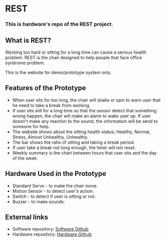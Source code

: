 # REST

### This is hardware's repo of the REST project.

## What is REST?

Working too hard or sitting for a long time can cause a serious health problem.
REST is the chair designed to help people that face office syndrome problem.

This is the website for demo/prototype system only.

## Features of the Prototype

- When user sits for too long, the chair will shake or spin to warn user that he need to take a break from working.
- If user sits still for a long time so that the sensor detect that something wrong happen, the chair will make an alarm to wake user up. If user doesn't make any reaction to the sound, the information will be send to someone for help.
- The website shows about the sitting health status; Healthy, Normal, Stress, Almost Unhealthy, Unhealthy.
- The bar shows the ratio of sitting and taking a break period.
- If user take a break not long enough, the timer will not reset.
- Weekly summary is the chart between hours that user sits and the day of the week.

## Hardware Used in the Prototype
- Standard Servo - to make the chair move.
- Motion Sensor - to detect user's action.
- Switch - to detect if user is sitting or not.
- Buzzer - to make sounds.

## External links

- Software repository: [Software Github](https://github.com/printto/project-exceed)
- Hardware repository: [Hardware Github](https://github.com/koaly/REST_HARDWARE)

